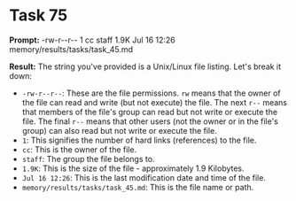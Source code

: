 # Task 75

**Prompt:** -rw-r--r--  1 cc  staff   1.9K Jul 16 12:26 memory/results/tasks/task_45.md

**Result:**
The string you've provided is a Unix/Linux file listing. Let's break it down:

- `-rw-r--r--`: These are the file permissions. `rw` means that the owner of the file can read and write (but not execute) the file. The next `r--` means that members of the file's group can read but not write or execute the file. The final `r--` means that other users (not the owner or in the file's group) can also read but not write or execute the file.
- `1`: This signifies the number of hard links (references) to the file.
- `cc`: This is the owner of the file.
- `staff`: The group the file belongs to.
- `1.9K`: This is the size of the file - approximately 1.9 Kilobytes.
- `Jul 16 12:26`: This is the last modification date and time of the file.
- `memory/results/tasks/task_45.md`: This is the file name or path.
